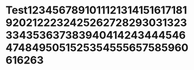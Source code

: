 # Test123456789101112131415161718192021222324252627282930313233343536373839404142434445464748495051525354555657585960616263